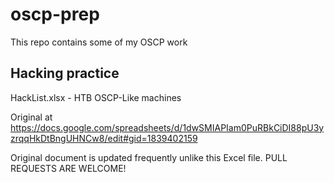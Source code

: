 # oscp-prep
This repo contains some of my OSCP work

## Hacking practice
HackList.xlsx - HTB OSCP-Like machines

Original at https://docs.google.com/spreadsheets/d/1dwSMIAPIam0PuRBkCiDI88pU3yzrqqHkDtBngUHNCw8/edit#gid=1839402159

Original document is updated frequently unlike this Excel file. PULL REQUESTS ARE WELCOME!
